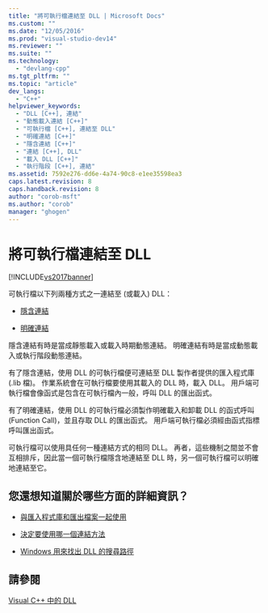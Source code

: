 ```yaml
---
title: "將可執行檔連結至 DLL | Microsoft Docs"
ms.custom: ""
ms.date: "12/05/2016"
ms.prod: "visual-studio-dev14"
ms.reviewer: ""
ms.suite: ""
ms.technology: 
  - "devlang-cpp"
ms.tgt_pltfrm: ""
ms.topic: "article"
dev_langs: 
  - "C++"
helpviewer_keywords: 
  - "DLL [C++], 連結"
  - "動態載入連結 [C++]"
  - "可執行檔 [C++], 連結至 DLL"
  - "明確連結 [C++]"
  - "隱含連結 [C++]"
  - "連結 [C++], DLL"
  - "載入 DLL [C++]"
  - "執行階段 [C++], 連結"
ms.assetid: 7592e276-dd6e-4a74-90c8-e1ee35598ea3
caps.latest.revision: 8
caps.handback.revision: 8
author: "corob-msft"
ms.author: "corob"
manager: "ghogen"
---
```

# 將可執行檔連結至 DLL
[!INCLUDE[vs2017banner](../assembler/inline/includes/vs2017banner.md)]

可執行檔以下列兩種方式之一連結至 \(或載入\) DLL：  
  
-   [隱含連結](../build/linking-implicitly.md)  
  
-   [明確連結](../build/linking-explicitly.md)  
  
 隱含連結有時是當成靜態載入或載入時期動態連結。  明確連結有時是當成動態載入或執行階段動態連結。  
  
 有了隱含連結，使用 DLL 的可執行檔便可連結至 DLL 製作者提供的匯入程式庫 \(.lib 檔\)。  作業系統會在可執行檔要使用其載入的 DLL 時，載入 DLL。  用戶端可執行檔會像函式是包含在可執行檔內一般，呼叫 DLL 的匯出函式。  
  
 有了明確連結，使用 DLL 的可執行檔必須製作明確載入和卸載 DLL 的函式呼叫 \(Function Call\)，並且存取 DLL 的匯出函式。  用戶端可執行檔必須經由函式指標呼叫匯出函式。  
  
 可執行檔可以使用具任何一種連結方式的相同 DLL。  再者，這些機制之間並不會互相排斥，因此當一個可執行檔隱含地連結至 DLL 時，另一個可執行檔可以明確地連結至它。  
  
## 您還想知道關於哪些方面的詳細資訊？  
  
-   [與匯入程式庫和匯出檔案一起使用](../build/reference/working-with-import-libraries-and-export-files.md)  
  
-   [決定要使用哪一個連結方法](../build/determining-which-linking-method-to-use.md)  
  
-   [Windows 用來找出 DLL 的搜尋路徑](../build/search-path-used-by-windows-to-locate-a-dll.md)  
  
## 請參閱  
 [Visual C\+\+ 中的 DLL](../build/dlls-in-visual-cpp.md)